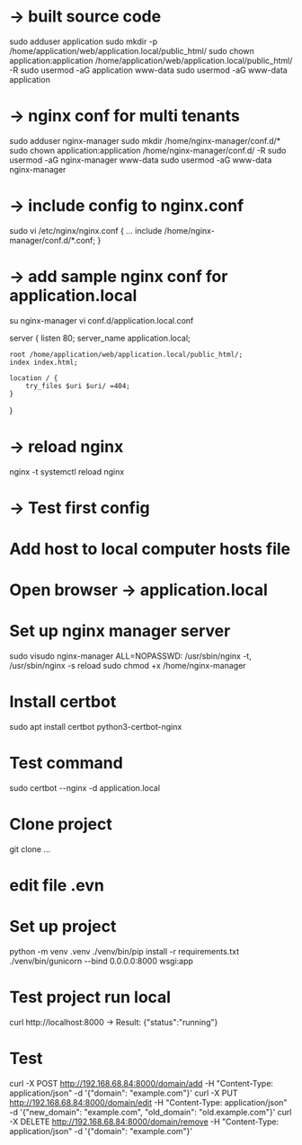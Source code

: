 # -> built source code
sudo adduser application
sudo mkdir -p /home/application/web/application.local/public_html/ 
sudo chown application:application /home/application/web/application.local/public_html/ -R
sudo usermod -aG application www-data
sudo usermod -aG www-data application

# -> nginx conf for multi tenants
sudo adduser nginx-manager
sudo mkdir /home/nginx-manager/conf.d/*
sudo chown application:application /home/nginx-manager/conf.d/ -R
sudo usermod -aG nginx-manager www-data
sudo usermod -aG www-data nginx-manager

# -> include config to nginx.conf
sudo vi /etc/nginx/nginx.conf
{
    ...
    include /home/nginx-manager/conf.d/*.conf;
}

# -> add sample nginx conf for application.local
su nginx-manager
vi conf.d/application.local.conf

server {
    listen 80;
    server_name application.local;

    root /home/application/web/application.local/public_html/;
    index index.html;

    location / {
        try_files $uri $uri/ =404;
    }
}

# -> reload nginx
nginx -t
systemctl reload nginx

# -> Test first config
# Add host to local computer hosts file
# Open browser -> application.local

# Set up nginx manager server
sudo visudo
nginx-manager ALL=NOPASSWD: /usr/sbin/nginx -t, /usr/sbin/nginx -s reload
sudo chmod +x /home/nginx-manager

# Install certbot 
sudo apt install certbot python3-certbot-nginx

# Test command
sudo certbot --nginx -d application.local

# Clone project
git clone ...
# edit file .evn

# Set up project
python -m venv .venv
./venv/bin/pip install -r requirements.txt
./venv/bin/gunicorn --bind 0.0.0.0:8000 wsgi:app

# Test project run local
curl http://localhost:8000
-> Result: {"status":"running"}

# Test
curl -X POST http://192.168.68.84:8000/domain/add -H "Content-Type: application/json" -d '{"domain": "example.com"}'
curl -X PUT http://192.168.68.84:8000/domain/edit -H "Content-Type: application/json" -d '{"new_domain": "example.com", "old_domain": "old.example.com"}'
curl -X DELETE http://192.168.68.84:8000/domain/remove -H "Content-Type: application/json" -d '{"domain": "example.com"}'